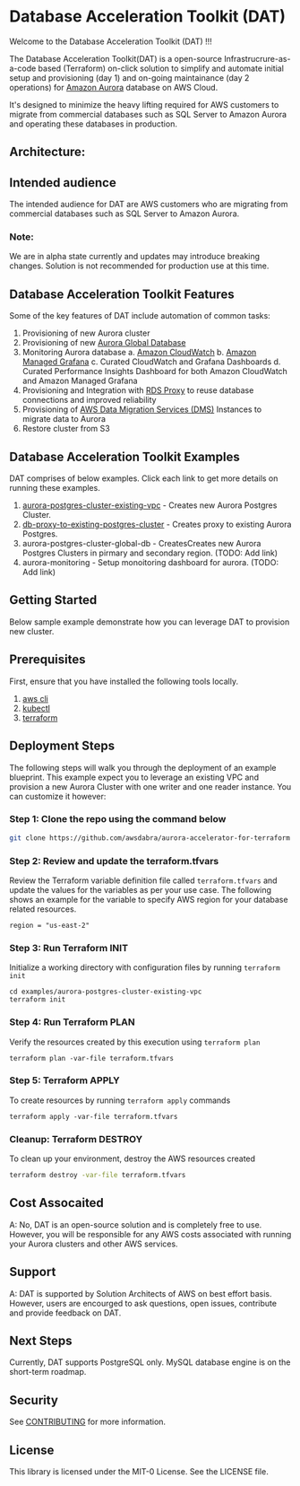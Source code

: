 # Database Acceleration Toolkit (DAT) 
Welcome to the Database Acceleration Toolkit (DAT) !!! 

The Database Acceleration Toolkit(DAT) is a open-source Infrastrucrure-as-a-code based (Terraform) on-click solution to simplify and automate initial setup and provisioning (day 1) and on-going maintainance (day 2 operations) for [Amazon Aurora](https://aws.amazon.com/rds/aurora/) database on AWS Cloud. 

It's designed to minimize the heavy lifting required for AWS customers to migrate from commercial databases such as SQL Server to Amazon Aurora and operating these databases in production.

## Architecture: 



## Intended audience

The intended audience for DAT are AWS customers who are migrating from commercial databases such as SQL Server to Amazon Aurora.

### Note: 
We are in alpha state currently and updates may introduce breaking changes. Solution is not recommended for production use at this time.

## Database Acceleration Toolkit Features

Some of the key features of DAT include automation of common tasks:
   1. Provisioning of new Aurora cluster
   2. Provisioning of new [Aurora Global Database](https://aws.amazon.com/rds/aurora/global-database/)
   3. Monitoring Aurora database 
   	a. [Amazon CloudWatch](https://aws.amazon.com/cloudwatch/)
   	b. [Amazon Managed Grafana](https://aws.amazon.com/grafana/)
	c. Curated CloudWatch and Grafana Dashboards
	d. Curated Performance Insights Dashboard for both Amazon CloudWatch and Amazon Managed Grafana
   4. Provisioning and Integration with [RDS Proxy](https://aws.amazon.com/rds/proxy/) to reuse database connections and improved reliability
   5. Provisioning of [AWS Data Migration Services (DMS)](https://aws.amazon.com/dms/) Instances to migrate data to Aurora
   6. Restore cluster from S3

## Database Acceleration Toolkit Examples
DAT comprises of below examples. Click each link to get more details on running these examples.
1. [aurora-postgres-cluster-existing-vpc](https://github.com/aws-samples/aws-database-acceleration-toolkit/tree/main/examples/aurora-postgres-cluster-existing-vpc) - Creates new Aurora Postgres Cluster. 
2. [db-proxy-to-existing-postgres-cluster](https://github.com/aws-samples/aws-database-acceleration-toolkit/tree/main/examples/db-proxy-to-existing-postgres-cluster) - Creates proxy to existing Aurora Postgres. 
3. aurora-postgres-cluster-global-db - CreatesCreates new Aurora Postgres Clusters in pirmary and secondary region. (TODO: Add link)
4. aurora-monitoring - Setup monoitoring dashboard for aurora. (TODO: Add link)

## Getting Started

Below sample example demonstrate how you can leverage DAT to provision new cluster.

## Prerequisites

First, ensure that you have installed the following tools locally.

1. [aws cli](https://docs.aws.amazon.com/cli/latest/userguide/install-cliv2.html)
2. [kubectl](https://kubernetes.io/docs/tasks/tools/)
3. [terraform](https://learn.hashicorp.com/tutorials/terraform/install-cli)

## Deployment Steps

The following steps will walk you through the deployment of an example blueprint. This example expect you to leverage an existing VPC and provision a new Aurora Cluster with one writer and one reader instance. You can customize it however:

### Step 1: Clone the repo using the command below

```sh
git clone https://github.com/awsdabra/aurora-accelerator-for-terraform
```

### Step 2: Review and update the terraform.tfvars
Review the Terraform variable definition file called `terraform.tfvars` and update the values for the variables as per your use case. The following shows an example for the variable to specify AWS region for your database related resources.
```shell script
region = "us-east-2"
```

### Step 3: Run Terraform INIT
Initialize a working directory with configuration files by running `terraform init` 


```shell script
cd examples/aurora-postgres-cluster-existing-vpc
terraform init
```

### Step 4: Run Terraform PLAN
Verify the resources created by this execution using `terraform plan`

```shell script
terraform plan -var-file terraform.tfvars
```

### Step 5: Terraform APPLY
To create resources by running `terraform apply` commands

```shell script
terraform apply -var-file terraform.tfvars
```

### Cleanup: Terraform DESTROY

To clean up your environment, destroy the AWS resources created 

```sh
terraform destroy -var-file terraform.tfvars
```

## Cost Assocaited

A: No, DAT is an open-source solution and is completely free to use. However, you will be responsible for any AWS costs associated with running your Aurora clusters and other AWS services.

## Support 

A: DAT is supported by Solution Architects of AWS on best effort basis. However, users are encourged to ask questions, open issues, contribute and provide feedback on DAT.


## Next Steps

Currently, DAT supports PostgreSQL only. MySQL database engine is on the short-term roadmap. 

## Security

See [CONTRIBUTING](CONTRIBUTING.md#security-issue-notifications) for more information.

## License

This library is licensed under the MIT-0 License. See the LICENSE file.
